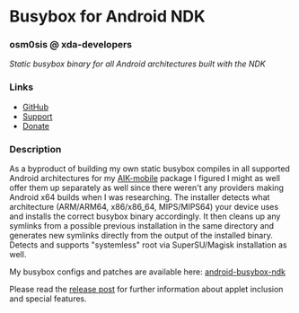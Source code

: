 # Busybox for Android NDK
### osm0sis @ xda-developers
*Static busybox binary for all Android architectures built with the NDK*

### Links
* [GitHub](https://github.com/Magisk-Modules-Repo/Busybox-Installer)
* [Support](https://forum.xda-developers.com/showthread.php?t=2239421)
* [Donate](https://forum.xda-developers.com/donatetome.php?u=4544860)

### Description
As a byproduct of building my own static busybox compiles in all supported Android architectures for my [AIK-mobile](https://forum.xda-developers.com/showthread.php?t=2073775) package I figured I might as well offer them up separately as well since there weren't any providers making Android x64 builds when I was researching. The installer detects what architecture (ARM/ARM64, x86/x86_64, MIPS/MIPS64) your device uses and installs the correct busybox binary accordingly. It then cleans up any symlinks from a possible previous installation in the same directory and generates new symlinks directly from the output of the installed binary. Detects and supports "systemless" root via SuperSU/Magisk installation as well.

My busybox configs and patches are available here: [android-busybox-ndk](https://github.com/osm0sis/android-busybox-ndk)

Please read the [release post](https://forum.xda-developers.com/showpost.php?p=64228091&postcount=420) for further information about applet inclusion and special features.
